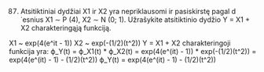 87. Atsitiktiniai dydžiai X1 ir X2 yra nepriklausomi ir pasiskirstę pagal d ˙esnius X1 ∼ P (4), X2 ∼
N (0; 1). Užrašykite atsitiktinio dydžio Y = X1 + X2 charakteringąją funkciją.

X1 ~ exp(4(e^it - 1))
X2 ~ exp(-(1/2)(t^2))
Y = X1 + X2
charakteringoji funkcija yra:
ϕ_Y(t) = ϕ_X1(t) * ϕ_X2(t) = exp(4(e^(it) - 1)) * exp(-(1/2)(t^2)) = exp(4(e^(it) - 1) - (1/2)(t^2))
ϕ_Y(t) = exp(4(e^(it) - 1) - (1/2)(t^2))